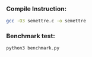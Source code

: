 ### Compile Instruction: 
```bash
gcc -O3 semettre.c -o semettre
```

### Benchmark test:
```bash
python3 benchmark.py
```